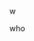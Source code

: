 <!-- both the "who" and "w" commands can be used to return the users currently connected to the system -->
w

<!-- OR -->

who
